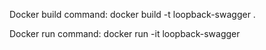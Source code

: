 Docker build command:
docker build -t loopback-swagger .

Docker run command:
docker run -it loopback-swagger

